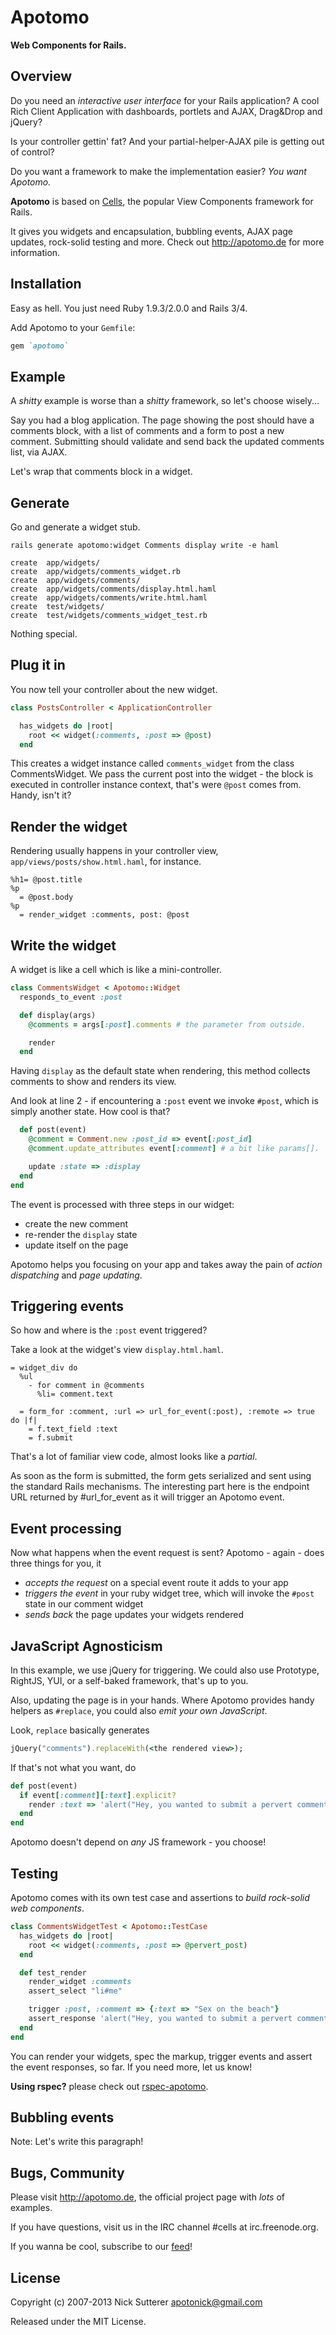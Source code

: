 # Apotomo

**Web Components for Rails.**


## Overview

Do you need an _interactive user interface_ for your Rails application? A cool Rich Client Application with dashboards, portlets and AJAX, Drag&Drop and jQuery?

Is your controller gettin' fat? And your partial-helper-AJAX pile is getting out of control?

Do you want a framework to make the implementation easier? _You want Apotomo._

**Apotomo** is based on [Cells](http://github.com/apotonick/cells), the popular View Components framework for Rails.

It gives you widgets and encapsulation, bubbling events, AJAX page updates, rock-solid testing and more. Check out <http://apotomo.de> for more information.

## Installation

Easy as hell. You just need Ruby 1.9.3/2.0.0 and Rails 3/4.

Add Apotomo to your `Gemfile`:

```ruby
gem `apotomo`
```

## Example

A _shitty_ example is worse than a _shitty_ framework, so let's choose wisely...

Say you had a blog application. The page showing the post should have a comments block, with a list of comments and a form to post a new comment. Submitting should validate and send back the updated comments list, via AJAX.

Let's wrap that comments block in a widget.

## Generate

Go and generate a widget stub.

```shell
rails generate apotomo:widget Comments display write -e haml
```

```
create  app/widgets/
create  app/widgets/comments_widget.rb
create  app/widgets/comments/
create  app/widgets/comments/display.html.haml
create  app/widgets/comments/write.html.haml
create  test/widgets/
create  test/widgets/comments_widget_test.rb
```

Nothing special.

## Plug it in

You now tell your controller about the new widget.

```ruby
class PostsController < ApplicationController

  has_widgets do |root|
    root << widget(:comments, :post => @post)
  end
```

This creates a widget instance called `comments_widget` from the class CommentsWidget.  We pass the current post into the widget - the block is executed in controller instance context, that's were `@post` comes from. Handy, isn't it?

## Render the widget

Rendering usually happens in your controller view, `app/views/posts/show.html.haml`, for instance.

```haml
%h1= @post.title
%p
  = @post.body
%p
  = render_widget :comments, post: @post
```

## Write the widget

A widget is like a cell which is like a mini-controller.

```ruby
class CommentsWidget < Apotomo::Widget
  responds_to_event :post

  def display(args)
    @comments = args[:post].comments # the parameter from outside.

    render
  end
```

Having `display` as the default state when rendering, this method collects comments to show and renders its view.

And look at line 2 - if encountering a `:post` event we invoke `#post`, which is simply another state. How cool is that?

```ruby
  def post(event)
    @comment = Comment.new :post_id => event[:post_id]
    @comment.update_attributes event[:comment] # a bit like params[].

    update :state => :display
  end
end
```

The event is processed with three steps in our widget:

* create the new comment
* re-render the `display` state
* update itself on the page

Apotomo helps you focusing on your app and takes away the pain of _action dispatching_ and _page updating_.

## Triggering events

So how and where is the `:post` event triggered?

Take a look at the widget's view `display.html.haml`.

```haml
= widget_div do
  %ul
    - for comment in @comments
      %li= comment.text

  = form_for :comment, :url => url_for_event(:post), :remote => true do |f|
    = f.text_field :text
    = f.submit
```

That's a lot of familiar view code, almost looks like a _partial_.

As soon as the form is submitted, the form gets serialized and sent using the standard Rails mechanisms. The interesting part here is the endpoint URL returned by #url_for_event as it will trigger an Apotomo event.

## Event processing

Now what happens when the event request is sent? Apotomo - again - does three things for you, it

* _accepts the request_ on a special event route it adds to your app
* _triggers the event_ in your ruby widget tree, which will invoke the `#post` state in our comment widget
* _sends back_ the page updates your widgets rendered

## JavaScript Agnosticism

In this example, we use jQuery for triggering. We could  also use Prototype, RightJS, YUI, or a self-baked framework, that's up to you.

Also, updating the page is in your hands. Where Apotomo provides handy helpers as `#replace`, you could also _emit your own JavaScript_.

Look, `replace` basically generates

```ruby
jQuery("comments").replaceWith(<the rendered view>);
```

If that's not what you want, do

```ruby
def post(event)
  if event[:comment][:text].explicit?
    render :text => 'alert("Hey, you wanted to submit a pervert comment!");'
  end
end
```

Apotomo doesn't depend on _any_ JS framework - you choose!

## Testing

Apotomo comes with its own test case and assertions to _build rock-solid web components_.

```ruby
class CommentsWidgetTest < Apotomo::TestCase
  has_widgets do |root|
    root << widget(:comments, :post => @pervert_post)
  end

  def test_render
    render_widget :comments
    assert_select "li#me"

    trigger :post, :comment => {:text => "Sex on the beach"}
    assert_response 'alert("Hey, you wanted to submit a pervert comment!");'
  end
end
```

You can render your widgets, spec the markup, trigger events and assert the event responses, so far. If you need more, let us know!

**Using rspec?** please check out [rspec-apotomo].

## Bubbling events

Note: Let's write this paragraph!

## Bugs, Community

Please visit <http://apotomo.de>, the official project page with _lots_ of examples.

If you have questions, visit us in the IRC channel #cells at irc.freenode.org.

If you wanna be cool, subscribe to our [feed](http://feeds.feedburner.com/Apotomo)!

## License

Copyright (c) 2007-2013 Nick Sutterer <apotonick@gmail.com>

Released under the MIT License.

  [rspec-apotomo]: https://github.com/apotonick/rspec-apotomo "apotonick/rspec-apotomo"
